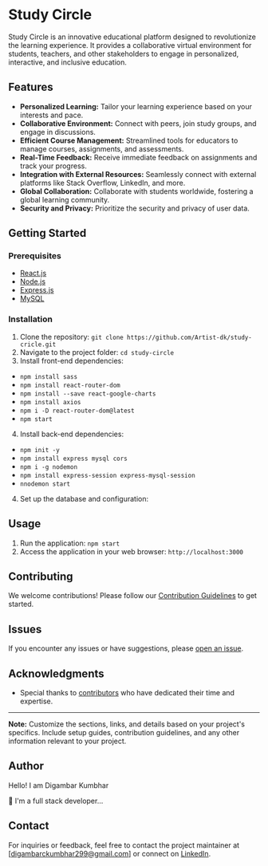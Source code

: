 # Study Circle

Study Circle is an innovative educational platform designed to revolutionize the learning experience. It provides a collaborative virtual environment for students, teachers, and other stakeholders to engage in personalized, interactive, and inclusive education.

## Features

- **Personalized Learning:** Tailor your learning experience based on your interests and pace.
- **Collaborative Environment:** Connect with peers, join study groups, and engage in discussions.
- **Efficient Course Management:** Streamlined tools for educators to manage courses, assignments, and assessments.
- **Real-Time Feedback:** Receive immediate feedback on assignments and track your progress.
- **Integration with External Resources:** Seamlessly connect with external platforms like Stack Overflow, LinkedIn, and more.
- **Global Collaboration:** Collaborate with students worldwide, fostering a global learning community.
- **Security and Privacy:** Prioritize the security and privacy of user data.

## Getting Started

### Prerequisites
- [React.js]()
- [Node.js](https://nodejs.org/)
- [Express.js]()
- [MySQL](https://www.mysql.com/)

### Installation

1. Clone the repository: `git clone https://github.com/Artist-dk/study-cricle.git`
2. Navigate to the project folder: `cd study-circle`
3. Install front-end dependencies: 
- `npm install sass`
- `npm install react-router-dom`
- `npm install --save react-google-charts`
- `npm install axios`
- `npm i -D react-router-dom@latest`
- `npm start`
4. Install back-end dependencies:
- `npm init -y`
- `npm install express mysql cors`
- `npm i -g nodemon`
- `npm install express-session express-mysql-session`
- `nnodemon start`

4. Set up the database and configuration: 

## Usage

1. Run the application: `npm start`
2. Access the application in your web browser: `http://localhost:3000`

## Contributing

We welcome contributions! Please follow our [Contribution Guidelines](CONTRIBUTING.md) to get started.

## Issues

If you encounter any issues or have suggestions, please [open an issue](https://github.com/Artist-dk/study-cricle/issues).


## Acknowledgments

- Special thanks to [contributors](CONTRIBUTORS.md) who have dedicated their time and expertise.

---

**Note:** Customize the sections, links, and details based on your project's specifics. Include setup guides, contribution guidelines, and any other information relevant to your project.


## Author
Hello! I am Digambar Kumbhar

🚀 
I'm a full stack developer...


## Contact
For inquiries or feedback, feel free to contact the project maintainer at [digambarckumbhar299@gmail.com] or connect on [LinkedIn](https://www.linkedin.com/in/digambar-kumbhar/).
